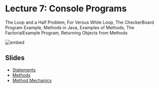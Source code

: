 # Lecture 7: Console Programs

The Loop and a Half Problem, For Versus While Loop, The CheckerBoard Program
Example, Methods in Java, Examples of Methods, The FactorialExample Program,
Returning Objects from Methods

![embed](https://www.youtube.com/embed/3oM9yT9kBBc?rel=0)

## Slides

* [Statements](06-statements.pdf)
* [Methods](07-methods.pdf)
* [Method Mechanics](07-method-mechanics.pdf)
